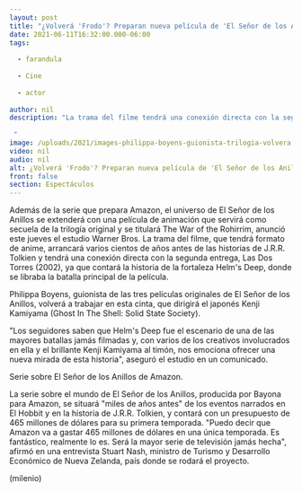 ```yaml
---
layout: post
title: "¿Volverá 'Frodo'? Preparan nueva película de 'El Señor de los Anillos' en formato anime"
date: 2021-06-11T16:32:00.000-06:00
tags:
  
  - farandula
  
  - Cine
  
  - actor
  
author: nil
description: "La trama del filme tendrá una conexión directa con la segunda entrega, 'Las Dos Torres' (2002), ya que contará la historia de la fortaleza Helm's Deep.   "
image: /uploads/2021/images-philippa-boyens-guionista-trilogia-volvera.jpg
video: nil
audio: nil
alt: ¿Volverá 'Frodo'? Preparan nueva película de 'El Señor de los Anillos' en formato anime
front: false
section: Espectáculos
---
```


Además de la serie que prepara Amazon, el universo de El Señor de los Anillos se extenderá con una película de animación que servirá como secuela de la trilogía original y se titulará The War of the Rohirrim, anunció este jueves el estudio Warner Bros. La trama del filme, que tendrá formato de anime, arrancará varios cientos de años antes de las historias de J.R.R. Tolkien y tendrá una conexión directa con la segunda entrega, Las Dos Torres (2002), ya que contará la historia de la fortaleza Helm's Deep, donde se libraba la batalla principal de la película. 

Philippa Boyens, guionista de las tres películas originales de El Señor de los Anillos, volverá a trabajar en esta cinta, que dirigirá el japonés Kenji Kamiyama (Ghost In The Shell: Solid State Society). 

"Los seguidores saben que Helm's Deep fue el escenario de una de las mayores batallas jamás filmadas y, con varios de los creativos involucrados en ella y el brillante Kenji Kamiyama al timón, nos emociona ofrecer una nueva mirada de esta historia", aseguró el estudio en un comunicado. 

Serie sobre El Señor de los Anillos de Amazon.

La serie sobre el mundo de El Señor de los Anillos, producida por Bayona para Amazon, se situará "miles de años antes" de los eventos narrados en El Hobbit y en la historia de J.R.R. Tolkien, y contará con un presupuesto de 465 millones de dólares para su primera temporada. "Puedo decir que Amazon va a gastar 465 millones de dólares en una única temporada. Es fantástico, realmente lo es. Será la mayor serie de televisión jamás hecha", afirmó en una entrevista Stuart Nash, ministro de Turismo y Desarrollo Económico de Nueva Zelanda, país donde se rodará el proyecto. 

(milenio)